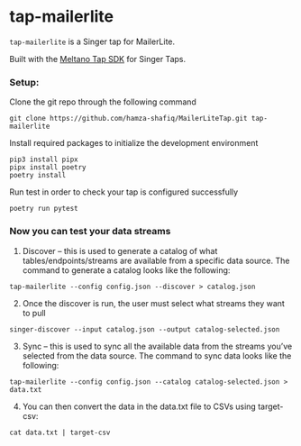 # tap-mailerlite

`tap-mailerlite` is a Singer tap for MailerLite.

Built with the [Meltano Tap SDK](https://sdk.meltano.com) for Singer Taps.

### Setup:
Clone the git repo through the following command
```
git clone https://github.com/hamza-shafiq/MailerLiteTap.git tap-mailerlite
```

Install required packages to initialize the development environment
```
pip3 install pipx
pipx install poetry
poetry install
```

Run test in order to check your tap is configured successfully
```
poetry run pytest
```

### Now you can test your data streams
1. Discover – this is used to generate a catalog of what tables/endpoints/streams are available from a specific data source. The command to generate a catalog looks like the following:
```
tap-mailerlite --config config.json --discover > catalog.json
```

2. Once the discover is run, the user must select what streams they want to pull
```
singer-discover --input catalog.json --output catalog-selected.json
```

3. Sync – this is used to sync all the available data from the streams you’ve selected from the data source. The command to sync data looks like the following:
```
tap-mailerlite --config config.json --catalog catalog-selected.json > data.txt
```

4. You can then convert the data in the data.txt file to CSVs using target-csv:
```
cat data.txt | target-csv
```

